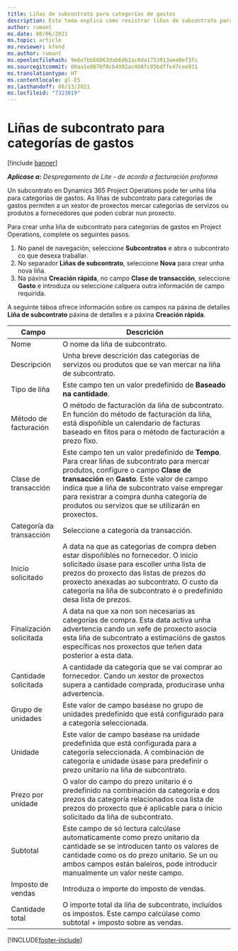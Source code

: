 ```yaml
---
title: Liñas de subcontrato para categorías de gastos
description: Este tema explica como rexistrar liñas de subcontrato para gastos e usar os campos para rexistrar a compra de tempo de fornecedores.
author: rumant
ms.date: 08/06/2021
ms.topic: article
ms.reviewer: kfend
ms.author: rumant
ms.openlocfilehash: 9e8e7bb66063dab6db1ac8da1753913aee0ef3fc
ms.sourcegitcommit: 80aa1e8070f0cb4992ac408fc05bdffe47cee931
ms.translationtype: HT
ms.contentlocale: gl-ES
ms.lasthandoff: 08/13/2021
ms.locfileid: "7323819"
---
```

#  <a name="subcontract-lines-for-expense-categories"></a>Liñas de subcontrato para categorías de gastos

[!include [banner](../../includes/dataverse-preview.md)]

_**Aplícase a:** Despregamento de Lite - de acordo a facturación proforma_

Un subcontrato en Dynamics 365 Project Operations pode ter unha liña para categorías de gastos. As liñas de subcontrato para categorías de gastos permiten a un xestor de proxectos mercar categorías de servizos ou produtos a fornecedores que poden cobrar nun proxecto.

Para crear unha liña de subcontrato para categorías de gastos en Project Operations, complete os seguintes pasos.

1. No panel de navegación, seleccione **Subcontratos** e abra o subcontrato co que desexa traballar.
2. No separador **Liñas de subcontrato**, seleccione **Nova** para crear unha nova liña.
3. Na páxina **Creación rápida**, no campo **Clase de transacción**, seleccione **Gasto** e introduza ou seleccione calquera outra información de campo requirida.

A seguinte táboa ofrece información sobre os campos na páxina de detalles **Liña de subcontrato** páxina de detalles e a páxina **Creación rápida**.

| **Campo** |  **Descrición** |
| ----------| ---------------- |
| Nome | O nome da liña de subcontrato. |
| Descripción | Unha breve descrición das categorías de servizos ou produtos que se van mercar na liña de subcontrato. |
| Tipo de liña | Este campo ten un valor predefinido de **Baseado na cantidade**.  |
| Método de facturación | O método de facturación da liña de subcontrato. En función do método de facturación da liña, está dispoñible un calendario de facturas baseado en fitos para o método de facturación a prezo fixo.  |
| Clase de transacción | Este campo ten un valor predefinido de **Tempo**. Para crear liñas de subcontrato para mercar produtos, configure o campo **Clase de transacción** en **Gasto**. Este valor de campo indica que a liña de subcontrato vaise empregar para rexistrar a compra dunha categoría de produtos ou servizos que se utilizarán en proxectos. |
| Categoría da transacción | Seleccione a categoría da transacción. |
| Inicio solicitado | A data na que as categorías de compra deben estar dispoñibles no fornecedor. O inicio solicitado úsase para escoller unha lista de prezos do proxecto das listas de prezos do proxecto anexadas ao subcontrato. O custo da categoría na liña de subcontrato é o predefinido desa lista de prezos. |
| Finalización solicitada | A data na que xa non son necesarias as categorías de compra. Esta data activa unha advertencia cando un xefe de proxecto asocia esta liña de subcontrato a estimacións de gastos específicas nos proxectos que teñen data posterior a esta data. |
| Cantidade solicitada | A cantidade da categoría que se vai comprar ao fornecedor. Cando un xestor de proxectos supera a cantidade comprada, producirase unha advertencia.  |
| Grupo de unidades | Este valor de campo baséase no grupo de unidades predefinido que está configurado para a categoría seleccionada. |
| Unidade | Este valor de campo baséase na unidade predefinida que está configurada para a categoría seleccionada. A combinación de categoría e unidade úsase para predefinir o prezo unitario na liña de subcontrato. |
| Prezo por unidade | O valor do campo do prezo unitario é o predefinido na combinación da categoría e dos prezos da categoría relacionados coa lista de prezos do proxecto que é aplicable para o inicio solicitado da liña de subcontrato.  |
| Subtotal | Este campo de só lectura calcúlase automaticamente como prezo unitario da cantidade se se introducen tanto os valores de cantidade como os do prezo unitario. Se un ou ambos campos están baleiros, pode introducir manualmente un valor neste campo.  |
| Imposto de vendas | Introduza o importe do imposto de vendas.  |
| Cantidade total | O importe total da liña de subcontrato, incluídos os impostos. Este campo calcúlase como subtotal + imposto sobre as vendas.  |


[!INCLUDE[footer-include](../../includes/footer-banner.md)]
